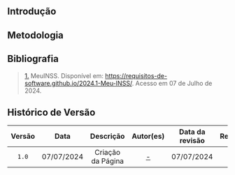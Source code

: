 ## Introdução

## Metodologia

## Bibliografia

> <a id="QT1" href="#anchor_1">1.</a> MeuINSS. Disponível em: https://requisitos-de-software.github.io/2024.1-Meu-INSS/. Acesso em 07 de Julho de 2024.

## Histórico de Versão

| Versão | Data | Descrição | Autor(es) | Data da revisão | Revisor(es) |
| :--: | :--: | :--: | :--: | :--: | :--: |
| `1.0`  | 07/07/2024 | Criação da Página | [-](https://github.com/) | 07/07/2024 |[-](https://github.com/) |